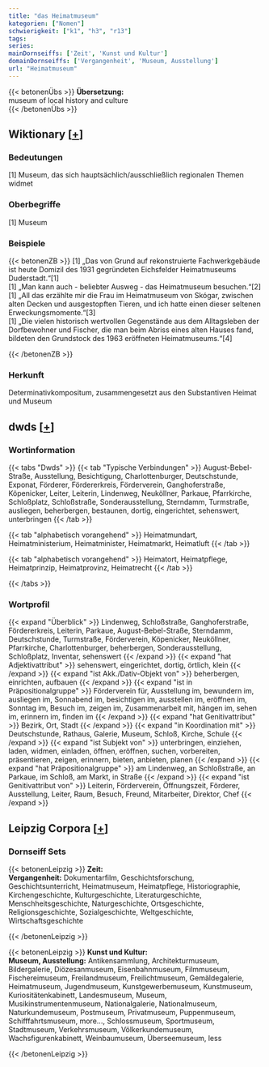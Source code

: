 ```yaml
---
title: "das Heimatmuseum"
kategorien: ["Nomen"]
schwierigkeit: ["k1", "h3", "r13"]
tags:
series:
mainDornseiffs: ['Zeit', 'Kunst und Kultur']
domainDornseiffs: ['Vergangenheit', 'Museum, Ausstellung']
url: "Heimatmuseum"
---
```


{{< betonenÜbs >}}
**Übersetzung:**  
museum of local history and culture  
{{< /betonenÜbs >}}

## Wiktionary [[+](https://de.wiktionary.org/wiki/Heimatmuseum)]

### Bedeutungen
[1] Museum, das sich hauptsächlich/ausschließlich regionalen Themen widmet  

### Oberbegriffe
[1] Museum  

### Beispiele
{{< betonenZB >}}
[1] „Das von Grund auf rekonstruierte Fachwerkgebäude ist heute Domizil des 1931 gegründeten Eichsfelder Heimatmuseums Duderstadt.“[1]  
[1] „Man kann auch - beliebter Ausweg - das Heimatmuseum besuchen.“[2]  
[1] „All das erzählte mir die Frau im Heimatmuseum von Skógar, zwischen alten Decken und ausgestopften Tieren, und ich hatte einen dieser seltenen Erweckungsmomente.“[3]  
[1] „Die vielen historisch wertvollen Gegenstände aus dem Alltagsleben der Dorfbewohner und Fischer, die man beim Abriss eines alten Hauses fand, bildeten den Grundstock des 1963 eröffneten Heimatmuseums.“[4]  

{{< /betonenZB >}}
### Herkunft
Determinativkompositum, zusammengesetzt aus den Substantiven Heimat und Museum  



## dwds [[+](https://www.dwds.de/wb/Heimatmuseum)]

### Wortinformation
{{< tabs "Dwds" >}}
{{< tab "Typische Verbindungen" >}}
August-Bebel-Straße, Ausstellung, Besichtigung, Charlottenburger, Deutschstunde, Exponat, Förderer, Fördererkreis, Förderverein, Ganghoferstraße, Köpenicker, Leiter, Leiterin, Lindenweg, Neuköllner, Parkaue, Pfarrkirche, Schloßplatz, Schloßstraße, Sonderausstellung, Sterndamm, Turmstraße, ausliegen, beherbergen, bestaunen, dortig, eingerichtet, sehenswert, unterbringen
{{< /tab >}}

{{< tab "alphabetisch vorangehend" >}}
Heimatmundart, Heimatministerium, Heimatminister, Heimatmarkt, Heimatluft
{{< /tab >}}

{{< tab "alphabetisch vorangehend" >}}
Heimatort, Heimatpflege, Heimatprinzip, Heimatprovinz, Heimatrecht
{{< /tab >}}

{{< /tabs >}}

### Wortprofil
{{< expand "Überblick" >}} Lindenweg, Schloßstraße, Ganghoferstraße, Fördererkreis, Leiterin, Parkaue, August-Bebel-Straße, Sterndamm, Deutschstunde, Turmstraße, Förderverein, Köpenicker, Neuköllner, Pfarrkirche, Charlottenburger, beherbergen, Sonderausstellung, Schloßplatz, Inventar, sehenswert {{< /expand >}}
{{< expand "hat Adjektivattribut" >}} sehenswert, eingerichtet, dortig, örtlich, klein {{< /expand >}}
{{< expand "ist Akk./Dativ-Objekt von" >}} beherbergen, einrichten, aufbauen {{< /expand >}}
{{< expand "ist in Präpositionalgruppe" >}} Förderverein für, Ausstellung im, bewundern im, ausliegen im, Sonnabend im, besichtigen im, ausstellen im, eröffnen im, Sonntag im, Besuch im, zeigen im, Zusammenarbeit mit, hängen im, sehen im, erinnern im, finden im {{< /expand >}}
{{< expand "hat Genitivattribut" >}} Bezirk, Ort, Stadt {{< /expand >}}
{{< expand "in Koordination mit" >}} Deutschstunde, Rathaus, Galerie, Museum, Schloß, Kirche, Schule {{< /expand >}}
{{< expand "ist Subjekt von" >}} unterbringen, einziehen, laden, widmen, einladen, öffnen, eröffnen, suchen, vorbereiten, präsentieren, zeigen, erinnern, bieten, anbieten, planen {{< /expand >}}
{{< expand "hat Präpositionalgruppe" >}} am Lindenweg, an Schloßstraße, an Parkaue, im Schloß, am Markt, in Straße {{< /expand >}}
{{< expand "ist Genitivattribut von" >}} Leiterin, Förderverein, Öffnungszeit, Förderer, Ausstellung, Leiter, Raum, Besuch, Freund, Mitarbeiter, Direktor, Chef {{< /expand >}}

## Leipzig Corpora [[+](https://corpora.uni-leipzig.de/en/res?word=Heimatmuseum&corpusId=deu_newscrawl-public_2018)]

### Dornseiff Sets
{{< betonenLeipzig >}}
**Zeit:**  
**Vergangenheit:** Dokumentarfilm, Geschichtsforschung, Geschichtsunterricht, Heimatmuseum, Heimatpflege, Historiographie, Kirchengeschichte, Kulturgeschichte, Literaturgeschichte, Menschheitsgeschichte, Naturgeschichte, Ortsgeschichte, Religionsgeschichte, Sozialgeschichte, Weltgeschichte, Wirtschaftsgeschichte  

{{< /betonenLeipzig >}}


{{< betonenLeipzig >}}
**Kunst und Kultur:**  
**Museum, Ausstellung:** Antikensammlung, Architekturmuseum, Bildergalerie, Diözesanmuseum, Eisenbahnmuseum, Filmmuseum, Fischereimuseum, Freilandmuseum, Freilichtmuseum, Gemäldegalerie, Heimatmuseum, Jugendmuseum, Kunstgewerbemuseum, Kunstmuseum, Kuriositätenkabinett, Landesmuseum, Museum, Musikinstrumentenmuseum, Nationalgalerie, Nationalmuseum, Naturkundemuseum, Postmuseum, Privatmuseum, Puppenmuseum, Schifffahrtsmuseum, more..., Schlossmuseum, Sportmuseum, Stadtmuseum, Verkehrsmuseum, Völkerkundemuseum, Wachsfigurenkabinett, Weinbaumuseum, Überseemuseum, less  

{{< /betonenLeipzig >}}
